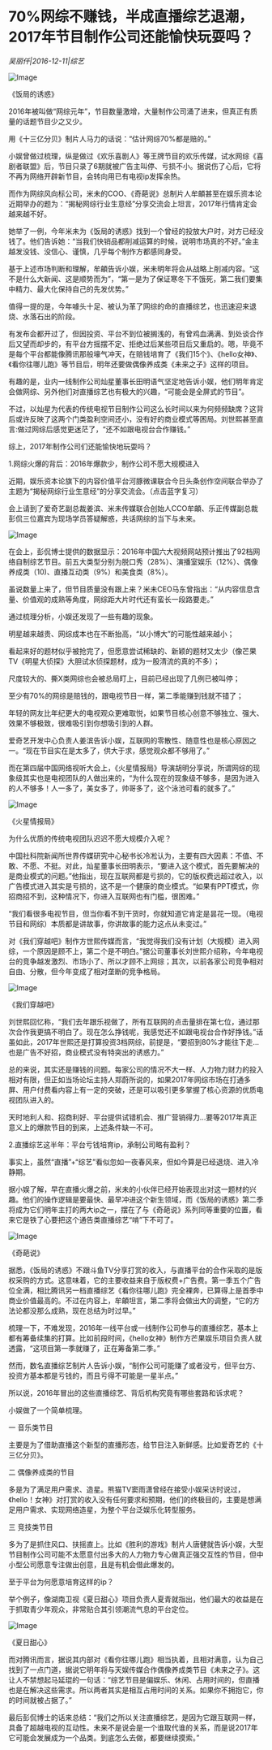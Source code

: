 # 70%网综不赚钱，半成直播综艺退潮，2017年节目制作公司还能愉快玩耍吗？

*吴丽仟|2016-12-11|综艺*

![Image](http://p9.pstatp.com/large/31d000040f3e1edd1cbe)

《饭局的诱惑》

2016年被叫做“网综元年”，节目数量激增，大量制作公司涌了进来，但真正有质量的话题节目少之又少。

用《十三亿分贝》制片人马力的话说：“估计网综70%都是赔的。”

小娱曾做过梳理，纵是做过《欢乐喜剧人》等王牌节目的欢乐传媒，试水网综《喜剧者联盟》后，节目只录了6期就被广告主叫停、亏损不小。据说伤了心后，它将不再为网络开辟新节目，会转向用已有电视ip发挥余热。

而作为网综风向标公司，米未的COO、《奇葩说》总制片人牟頔甚至在娱乐资本论近期举办的题为：“揭秘网综行业生意经”分享交流会上坦言，2017年行情肯定会越来越不好。

她举了一例，今年米未为《饭局的诱惑》找到一个曾经的投放大户时，对方已经没钱了。他们告诉她：“当我们快销品都削减运算的时候，说明市场真的不好。”金主越发没钱、没信心、谨慎，几乎每个制作方都感同身受。

基于上述市场判断和理解，牟頔告诉小娱，米未明年将会从战略上削减内容。“这不是什么大新闻、这是顺势而为”，“第一是为了保证寒冬下不饿死，第二我们要集中精力、最大化保持自己的先发优势。”

值得一提的是，今年噱头十足、被认为革了网综的命的直播综艺，也迅速迎来退烧、水落石出的阶段。

有发布会都开过了，但因投资、平台不到位被搁浅的，有曾鸡血满满、到处谈合作后又望而却步的，有平台方摇摆不定、拒绝过后某些项目后又重启的。嗯，毕竟不是每个平台都能像腾讯那般壕气冲天，在赔钱培育了《我们15个》、《hello女神》、《看你往哪儿跑》等节目后，明年还要做偶像养成类《未来之子》这样的项目。

有趣的是，业内一线制作公司灿星董事长田明语气坚定地告诉小娱，他们明年肯定会做网综、另外他们对直播综艺也有极大的兴趣，“可能会是全屏式的节目”。

不过，以灿星为代表的传统电视节目制作公司这么长时间以来为何频频缺席？这背后或许反映了这两个门类盈利空间还小，没有好的商业模式等困局。刘世熙甚至直言:做过网综后感觉更迷茫了，“还不如跟电视台合作赚钱。”

综上，2017年制作公司们还能愉快地玩耍吗？

1.网综火爆的背后：2016年爆款少，制作公司不愿大规模进入

近期，娱乐资本论旗下的内容价值平台河豚微课联合今日头条创作空间联合举办了主题为“揭秘网综行业生意经”的分享交流会。（点击蓝字复习）

会上请到了爱奇艺副总裁姜滨、米未传媒联合创始人CCO牟頔、乐正传媒副总裁彭侃三位嘉宾为现场学员答疑解惑，共话网综的当下与未来。

![Image](http://p3.pstatp.com/large/31cd0004e9937d2d73ca)

在会上，彭侃博士提供的数据显示：2016年中国六大视频网站预计推出了92档网络自制综艺节目。前五大类型分别为脱口秀（28%）、演播室娱乐（12%）、偶像养成类（10)、直播互动类（9%）和美食类（8%）。

虽说数量上来了，但节目质量没有跟上来？米未CEO马东曾指出：“从内容信息含量、价值观的成熟等角度，网综距大片时代还有蛮长一段路要走。”

通过梳理分析，小娱还发现了一些有趣的现象。

明星越来越贵、网综成本也在不断抬高，“以小博大”的可能性越来越小；

看起来好的题材似乎被抢完了，但愿意尝试稀缺的、新颖的题材又太少（像芒果TV《明星大侦探》大胆试水侦探题材，成为一股清流的真的不多）；

尺度较大的、撕X类网综也会被总局盯上，目前已经出现了几例已被叫停；

至少有70%的网综是赔钱的，跟电视节目一样，第二季能赚到钱就不错了；

年轻的网友比年纪更大的电视观众更难取悦，如果节目核心创意不够独立、强大、效果不够极致，很难吸引到你想吸引到的人群。

爱奇艺开发中心负责人姜滨告诉小娱，互联网的零散性、随意性也是核心原因之一。“现在节目实在是太多了，供大于求，感觉观众都不够用了。”

而在第四届中国网络视听大会上，《火星情报局》导演胡明分享说，所谓网综的现象级其实也是电视团队的人做出来的，“为什么现在的现象级不够多，是因为进入的人不够多！人一多了，美女多了，帅哥多了，这个泳池可看的就多了。”

![Image](http://p3.pstatp.com/large/31ca0002b339cde1cb91)

《火星情报局》

为什么优质的传统电视团队迟迟不愿大规模介入呢？

中国社科院新闻所世界传媒研究中心秘书长冷凇认为，主要有四大因素：不值、不敢、不愿、不挺。对此，灿星董事长田明表示，“要进入这个模式，首先要解决的是商业模式的问题。”他指出，现在互联网都是亏损的，它的版权费远超过收入，以广告模式进入其实是亏损的，这不是一个健康的商业模式。“如果有PPT模式，你招商招不到，这种情况下，你进入互联网也有门槛，很困难。”

“我们看很多电视节目，但当你看不到干货时，你就知道它肯定是昙花一现。（电视节目和网综）本质都是讲故事，你讲故事的能力这点从未变过。”

对《我们穿越吧》制作方世熙传媒而言，“我觉得我们没有计划（大规模）进入网综，一个原因是顾不上，第二个是不明白。”据公司董事长刘世熙介绍称，今年电视台的竞争越发激烈、市场小了、所以才顾不上网综；其次，以前各家公司竞争相对自由、分散，但今年变成了相对垄断的竞争格局。

![Image](http://p3.pstatp.com/large/31ce0002a783c082cfe1)

《我们穿越吧》

刘世熙回忆称，“我们去年跟乐视做了，所有互联网的点击量排在第七位，通过那次合作我更搞不明白了。现在怎么挣钱呢，我感觉还不如跟电视台合作好挣钱。”话虽如此，2017年世熙还是打算投资3档网综，前提是，“要招到80%才能往下走…也是广告不好招，商业模式没有特突出的诱惑力。”

总的来说，其实还是赚钱的问题。每家公司的情况不大一样、人力物力财力的投入相对有限，但正如当场论坛主持人郑蔚所说的，如果2017年网综市场在打通多屏、用户付费看内容上有一定的突破，还是可以吸引更多掌握了核心资源的优质电视团队进入的。

天时地利人和、招商利好、平台提供试错机会、推广营销得力…要等2017年真正意义上的爆款节目的到来，上述条件缺一不可。

2.直播综艺这半年：平台亏钱培育ip，承制公司略有盈利？

事实上，虽然“直播”+“综艺”看似忽如一夜春风来，但如今算是已经退烧、进入冷静期。

据小娱了解，早在直播火爆之前，米未的小伙伴已经开始表现出对这一题材的兴趣。他们的操作逻辑是要最快、最早冲进这个新生领域，而《饭局的诱惑》第二季将成为它们明年主打的两大ip之一，摆在了与《奇葩说》系列同等重要的位置，看来它是铁了心要把这个通告类直播综艺“啃”下不可了。

![Image](http://p1.pstatp.com/large/31ca0002b33af16c7dec)

《奇葩说》

据悉，《饭局的诱惑》不跟斗鱼TV分享打赏的收入，与直播平台的合作采取的是版权采购的方式。这意味着，它的主要收益来自于版权费+广告费。第一季五个广告位全满，相比腾讯另一档直播综艺《看你往哪儿跑》完全裸奔，已算得上是首季中商业价值最高的。不过在内容上，牟頔坦言，第二季将会做出大的调整，“它的方法论都没那么成熟，现在总结为时过早。”

梳理一下，不难发现，2016年一线平台或一线制作公司参与的直播综艺，基本上都有筹备续集的打算。比如前段时间，《hello女神》制作方芒果娱乐项目负责人就透露，“这项目第一季就赚了，正在筹备第二季。”

然而，数名直播综艺制片人告诉小娱，“制作公司可能赚了或者没亏，但平台方、投资方基本都是亏钱的，而且亏得不可能是一星半点。”

所以说，2016年冒出的这些直播综艺、背后机构究竟有哪些套路和诉求呢？

小娱做了一个简单梳理。

一 音乐类节目

主要是为了借助直播这个新型的直播形态，给节目注入新鲜感。比如爱奇艺的《十三亿分贝》。

二 偶像养成类的节目

多是为了满足用户需求、造星。熊猫TV窦雨潇曾经在接受小娱采访时说过，《hello！女神》对打赏的收入没有任何要求和预期，他们的终极目的，主要是想满足用户需求、实现网络造星，为整个平台泛娱乐化转型服务。

三 竞技类节目

多为了是抓住风口、扶摇直上。比如《胜利的游戏》制片人唐健就告诉小娱，大型节目制作公司可能不太愿意付出多大的人力物力专心做真正强交互性的节目，但中小型公司愿意专注做出创意，且是有机会借此爆发的。

至于平台为何愿意培育这样的ip？

举个例子，像湖南卫视《夏日甜心》项目负责人夏青就指出，他们最大的收益是在于抓取青少年观众，非常贴合其引领潮流气息的平台定位。

![Image](http://p3.pstatp.com/large/31ce0002a7850453b957)

《夏日甜心》

而对腾讯而言，据说其内部对《看你往哪儿跑》相当执着，且相对满意，认为自己找到了一点门道，据说它明年将与天娱传媒合作偶像养成类节目《未来之子》。这让人不禁想起马延琨的一句话：“综艺节目是偏娱乐、休闲、占用时间的，但直播也是在解决这些需求。所以两者其实是相互占用时间的关系。如果你不拥抱它，你的时间就被占据了。”

最后彭侃博士的话来总结：“我们之所以关注直播综艺，是因为它跟互联网一样，具备了超越电视的互动性。未来不是说会是一个谁取代谁的关系，而是说2017年它可能会发展成为一个品类。到底怎么去做，都要继续摸索。”

